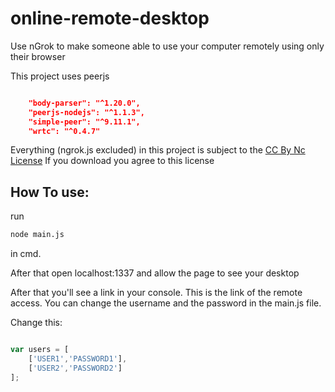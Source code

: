 # online-remote-desktop
Use nGrok to make someone able to use your computer remotely using only their browser

This project uses peerjs
```json

    "body-parser": "^1.20.0",
    "peerjs-nodejs": "^1.1.3",
    "simple-peer": "^9.11.1",
    "wrtc": "^0.4.7"
```


Everything (ngrok.js excluded) in this project is subject to the <a href="https://creativecommons.org/licenses/by-nc/4.0/"> CC By Nc License</a>
If you download you agree to this license



## How To use:

run 
```bash
node main.js
```
in cmd.

After that open localhost:1337 and allow the page to see your desktop

After that you'll see a link in your console. This is the link of the remote access.
You can change the username and the password in the main.js file.

Change this:
```js

var users = [
    ['USER1','PASSWORD1'],
	['USER2','PASSWORD2']
];
```
